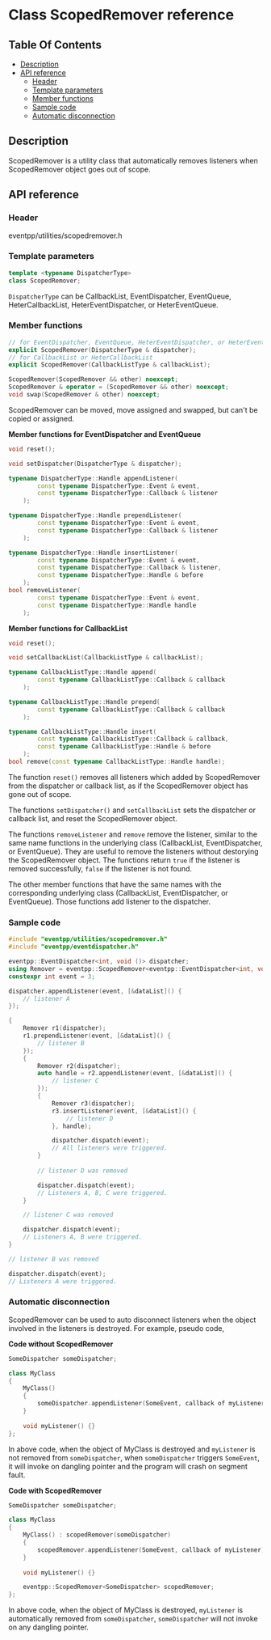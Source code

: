 # Class ScopedRemover reference

<!--begintoc-->
## Table Of Contents

* [Description](#a2_1)
* [API reference](#a2_2)
  * [Header](#a3_1)
  * [Template parameters](#a3_2)
  * [Member functions](#a3_3)
  * [Sample code](#a3_4)
  * [Automatic disconnection](#a3_5)
<!--endtoc-->

<a id="a2_1"></a>
## Description

ScopedRemover is a utility class that automatically removes listeners when ScopedRemover object goes out of scope.  

<a id="a2_2"></a>
## API reference

<a id="a3_1"></a>
### Header

eventpp/utilities/scopedremover.h

<a id="a3_2"></a>
### Template parameters

```c++
template <typename DispatcherType>
class ScopedRemover;
```

`DispatcherType` can be CallbackList, EventDispatcher, EventQueue, HeterCallbackList, HeterEventDispatcher, or HeterEventQueue.

<a id="a3_3"></a>
### Member functions

```c++
// for EventDispatcher, EventQueue, HeterEventDispatcher, or HeterEventQueue
explicit ScopedRemover(DispatcherType & dispatcher);
// for CallbackList or HeterCallbackList
explicit ScopedRemover(CallbackListType & callbackList);

ScopedRemover(ScopedRemover && other) noexcept;
ScopedRemover & operator = (ScopedRemover && other) noexcept;
void swap(ScopedRemover & other) noexcept;
```

ScopedRemover can be moved, move assigned and swapped, but can't be copied or assigned.

**Member functions for EventDispatcher and EventQueue**
```c++
void reset();

void setDispatcher(DispatcherType & dispatcher);

typename DispatcherType::Handle appendListener(
		const typename DispatcherType::Event & event,
		const typename DispatcherType::Callback & listener
	);

typename DispatcherType::Handle prependListener(
		const typename DispatcherType::Event & event,
		const typename DispatcherType::Callback & listener
	);

typename DispatcherType::Handle insertListener(
		const typename DispatcherType::Event & event,
		const typename DispatcherType::Callback & listener,
		const typename DispatcherType::Handle & before
	);
bool removeListener(
		const typename DispatcherType::Event & event,
		const typename DispatcherType::Handle handle
	);
```

**Member functions for CallbackList**
```c++
void reset();

void setCallbackList(CallbackListType & callbackList);

typename CallbackListType::Handle append(
		const typename CallbackListType::Callback & callback
	);

typename CallbackListType::Handle prepend(
		const typename CallbackListType::Callback & callback
	);

typename CallbackListType::Handle insert(
		const typename CallbackListType::Callback & callback,
		const typename CallbackListType::Handle & before
	);
bool remove(const typename CallbackListType::Handle handle);
```

The function `reset()` removes all listeners which added by ScopedRemover from the dispatcher or callback list, as if the ScopedRemover object has gone out of scope.  

The functions `setDispatcher()` and `setCallbackList` sets the dispatcher or callback list, and reset the ScopedRemover object.  

The functions `removeListener` and `remove` remove the listener, similar to the same name functions in the underlying class (CallbackList, EventDispatcher, or EventQueue). They are useful to remove the listeners without destorying the ScopedRemover object. The functions return `true` if the listener is removed successfully, `false` if the listener is not found.  

The other member functions that have the same names with the corresponding underlying class (CallbackList, EventDispatcher, or EventQueue). Those functions add listener to the dispatcher.  

<a id="a3_4"></a>
### Sample code

```c++
#include "eventpp/utilities/scopedremover.h"
#include "eventpp/eventdispatcher.h"

eventpp::EventDispatcher<int, void ()> dispatcher;
using Remover = eventpp::ScopedRemover<eventpp::EventDispatcher<int, void ()> >;
constexpr int event = 3;

dispatcher.appendListener(event, [&dataList]() {
	// listener A
});

{
	Remover r1(dispatcher);
	r1.prependListener(event, [&dataList]() {
		// listener B
	});
	{
		Remover r2(dispatcher);
		auto handle = r2.appendListener(event, [&dataList]() {
			// listener C
		});
		{
			Remover r3(dispatcher);
			r3.insertListener(event, [&dataList]() {
				// listener D
			}, handle);

			dispatcher.dispatch(event);
			// All listeners were triggered.
		}
		
		// listener D was removed

		dispatcher.dispatch(event);
		// Listeners A, B, C were triggered.
	}

	// listener C was removed

	dispatcher.dispatch(event);
	// Listeners A, B were triggered.
}

// listener B was removed

dispatcher.dispatch(event);
// Listeners A were triggered.

```

<a id="a3_5"></a>
### Automatic disconnection

ScopedRemover can be used to auto disconnect listeners when the object involved in the listeners is destroyed. For example, pseudo code,  

**Code without ScopedRemover**  

```c++
SomeDispatcher someDispatcher;

class MyClass
{
	MyClass()
	{
		someDispatcher.appendListener(SomeEvent, callback of myListener);
	}
	
	void myListener() {}
};
```

In above code, when the object of MyClass is destroyed and `myListener` is not removed from `someDispatcher`, when `someDispatcher` triggers `SomeEvent`, it will invoke on dangling pointer and the program will crash on segment fault.

**Code with ScopedRemover**  

```c++
SomeDispatcher someDispatcher;

class MyClass
{
	MyClass() : scopedRemover(someDispatcher)
	{
		scopedRemover.appendListener(SomeEvent, callback of myListener);
	}
	
	void myListener() {}

	eventpp::ScopedRemover<SomeDispatcher> scopedRemover;
};
```

In above code, when the object of MyClass is destroyed, `myListener` is automatically removed from `someDispatcher`, `someDispatcher` will not invoke on any dangling pointer.
